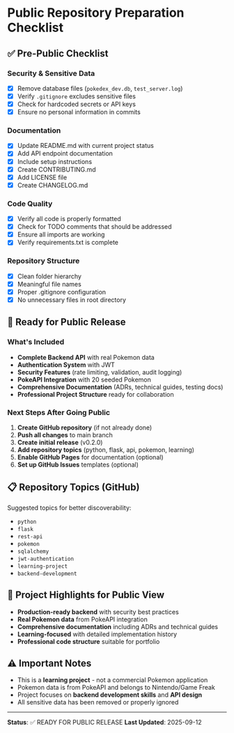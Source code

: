 # Public Repository Preparation Checklist

## ✅ Pre-Public Checklist

### Security & Sensitive Data
- [x] Remove database files (`pokedex_dev.db`, `test_server.log`)
- [x] Verify `.gitignore` excludes sensitive files
- [x] Check for hardcoded secrets or API keys
- [x] Ensure no personal information in commits

### Documentation
- [x] Update README.md with current project status
- [x] Add API endpoint documentation
- [x] Include setup instructions
- [x] Create CONTRIBUTING.md
- [x] Add LICENSE file
- [x] Create CHANGELOG.md

### Code Quality
- [x] Verify all code is properly formatted
- [x] Check for TODO comments that should be addressed
- [x] Ensure all imports are working
- [x] Verify requirements.txt is complete

### Repository Structure
- [x] Clean folder hierarchy
- [x] Meaningful file names
- [x] Proper .gitignore configuration
- [x] No unnecessary files in root directory

## 🚀 Ready for Public Release

### What's Included
- **Complete Backend API** with real Pokemon data
- **Authentication System** with JWT
- **Security Features** (rate limiting, validation, audit logging)
- **PokeAPI Integration** with 20 seeded Pokemon
- **Comprehensive Documentation** (ADRs, technical guides, testing docs)
- **Professional Project Structure** ready for collaboration

### Next Steps After Going Public
1. **Create GitHub repository** (if not already done)
2. **Push all changes** to main branch
3. **Create initial release** (v0.2.0)
4. **Add repository topics** (python, flask, api, pokemon, learning)
5. **Enable GitHub Pages** for documentation (optional)
6. **Set up GitHub Issues** templates (optional)

## 📋 Repository Topics (GitHub)
Suggested topics for better discoverability:
- `python`
- `flask`
- `rest-api`
- `pokemon`
- `sqlalchemy`
- `jwt-authentication`
- `learning-project`
- `backend-development`

## 🎯 Project Highlights for Public View
- **Production-ready backend** with security best practices
- **Real Pokemon data** from PokeAPI integration
- **Comprehensive documentation** including ADRs and technical guides
- **Learning-focused** with detailed implementation history
- **Professional code structure** suitable for portfolio

## ⚠️ Important Notes
- This is a **learning project** - not a commercial Pokemon application
- Pokemon data is from PokeAPI and belongs to Nintendo/Game Freak
- Project focuses on **backend development skills** and **API design**
- All sensitive data has been removed or properly ignored

---

**Status**: ✅ READY FOR PUBLIC RELEASE
**Last Updated**: 2025-09-12
